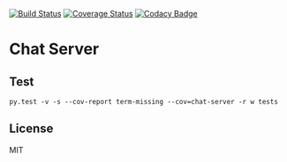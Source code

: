 [![Build Status][travis-img]][travis-url]
[![Coverage Status][coverall-img]][coverall-url]
[![Codacy Badge][codacy-image]][codacy-url]

# Chat Server

## Test

```
py.test -v -s --cov-report term-missing --cov=chat-server -r w tests
```


## License

MIT


[travis-img]: https://travis-ci.org/mijdavis2/chat-server.svg?branch=master
[travis-url]: https://travis-ci.org/mijdavis2/chat-server
[coverall-img]: https://coveralls.io/repos/github/mijdavis2/chat-server/badge.svg?branch=master
[coverall-url]: https://coveralls.io/github/mijdavis2/chat-server?branch=master
[codacy-image]: https://api.codacy.com/project/badge/Grade/d064cfe2844b45e796bdbe57c759fedf
[codacy-url]: https://www.codacy.com/app/mijdavis2/chat-server?utm_source=github.com&amp;utm_medium=referral&amp;utm_content=mijdavis2/chat-server&amp;utm_campaign=Badge_Grade
